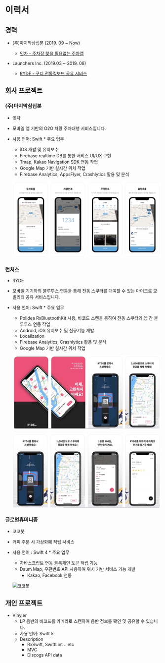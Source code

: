 # 이력서
## 경력

* (주)마지막삼십분 (2019. 09 ~ Now)
	* [잇차 - 주차장 찾을 필요없는 주차앱](https://apps.apple.com/us/app/%EC%9E%87%EC%B0%A8/id1485762012?l=ko&ls=1)

* Launchers Inc. (2019.03 ~ 2019. 08)

	* [RYDE - 구디 전동킥보드 공유 서비스](https://apps.apple.com/us/app/ryde/id1453366845?l=ko&ls=1)


## 회사 프로젝트

### (주)마지막삼십분
   * 잇차
   * 모바일 앱 기반의 O2O 차량 주차대행 서비스입니다.
   * 사용 언어: Swift
   	* 주요 업무
		* iOS 개발 및 유지보수
		* Firebase realtime DB를 통한 서비스 UI/UX 구현
		* Tmap, Kakao Navigation SDK 연동 작업
		* Google Map 기반 실시간 위치 작업
		* Firebase Analytics, AppsFlyer, Crashlytics 활용 및 분석
	
		![](https://github.com/miiiiiin/portfolio-resume/blob/master/images/itcha.png)

### 런처스
   * RYDE
   * 모바일 기기와의 블루투스 연동을 통해 전동 스쿠터를 대여할 수 있는 마이크로 모빌리티 공유 서비스입니다.
   * 사용 언어: Swift
   	* 주요 업무
		* Polidea RxBluetoothKit 사용, 바코드 스캔을 통하여 전동 스쿠터와 앱 간 블루투스 연동 작업
		* Android, iOS 유지보수 및 신규기능 개발
		* Localization
		* Firebase Analytics, Crashlytics 활용 및 분석
		* Google Map 기반 실시간 위치 작업

		![](https://github.com/miiiiiin/portfolio-resume/blob/master/images/ryde_1.png)

		![](https://github.com/miiiiiin/portfolio-resume/blob/master/images/ryde_2.png) 

### 글로벌휴머니즘
   * 코코봇
   * 커피 주문 시 가상화폐 적립 서비스
   * 사용 언어 : Swift 4
  	* 주요 업무
  		* 자바스크립트 연동 블록체인 토큰 적립 기능
  		* Daum Map, 우편번호 API 사용하여 위치 기반 서비스 기능 개발
    		* Kakao, Facebook 연동
	
      ![코코봇](https://github.com/min1022/portfolio-resume/blob/master/images/cocobot.png)


## 개인 프로젝트

* Vinyler
    * LP 음반의 바코드를 카메라로 스캔하여 음반 정보를 확인 및 공유할 수 있습니다.
    * 사용 언어: Swift 5
	* Description
		* RxSwift, SwiftLint .. etc
		* MVC
		* Discogs API data

